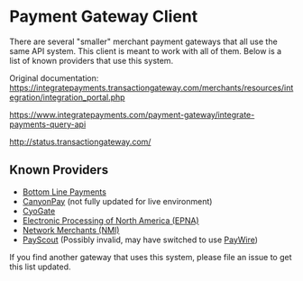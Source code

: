 # Payment Gateway Client
There are several "smaller" merchant payment gateways that all use the same API system. This client is meant to work with all of them. Below is a list of known providers that use this system.

Original documentation: https://integratepayments.transactiongateway.com/merchants/resources/integration/integration_portal.php

https://www.integratepayments.com/payment-gateway/integrate-payments-query-api

http://status.transactiongateway.com/

## Known Providers
* [Bottom Line Payments](https://secure.bottomlinegateway.com/merchants/resources/integration/integration_portal.php)
* [CanyonPay](https://www.canyonpay.com/developer) (not fully updated for live environment)
* [CyoGate](https://cyogate.com/payment_gateway_developers_api.html)
* [Electronic Processing of North America (EPNA)](https://epna.transactiongateway.com/merchants/resources/integration/integration_portal.php)
* [Network Merchants (NMI)](https://secure.networkmerchants.com/gw/merchants/resources/integration/integration_portal.php)
* [PayScout](https://www.payscout.com/themes/site_themes/payscout/api/Direct-Post-API.pdf) (Possibly invalid, may have switched to use [PayWire](https://project.paywire.com/dbtranz/docs/OSBP/files/Development.html#introduction))

If you find another gateway that uses this system, please file an issue to get this list updated.
